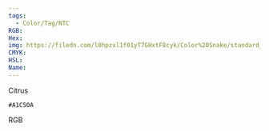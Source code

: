 ```yaml
---
tags:
  - Color/Tag/NTC
RGB:
Hex:
img: https://filedn.com/l0hpzxl1f01yT7GHxtF8cyk/Color%20Snake/standard_csv_to_svg/%23/A1C50A.svg
CMYK:
HSL:
Name:
---
```

Citrus
```palette
#A1C50A
```
RGB
